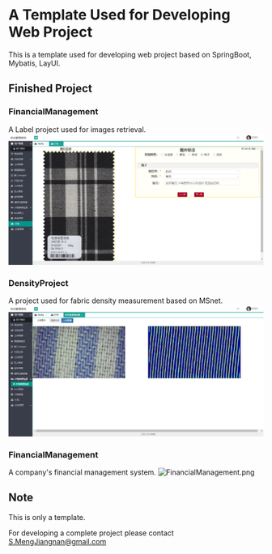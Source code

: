 # A Template Used for Developing Web Project 
This is a template used for developing web project based on SpringBoot, Mybatis, LayUI. 
 

## Finished Project

### FinancialManagement
A Label project used for images retrieval.
![LabelProject.png](./LabelProject.jpg)

### DensityProject
A project used for fabric density measurement based on MSnet.
![DensityProject.png](./DensityProject.jpg)

### FinancialManagement
 A company's financial management system.
![FinancialManagement.png](./FinancialManagement.png)


## Note
This is only a template. 

For developing a complete project please contact S.MengJiangnan@gmail.com 
